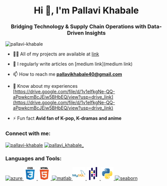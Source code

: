 <h1 align="center">Hi 👋, I'm Pallavi Khabale</h1>
<h3 align="center">Bridging Technology & Supply Chain Operations with Data-Driven Insights</h3>

<p align="left"> <img src="https://komarev.com/ghpvc/?username=pallavi-khabale&label=Profile%20views&color=0e75b6&style=flat" alt="pallavi-khabale" /> </p>

- 👨‍💻 All of my projects are available at [link](link)

- 📝 I regularly write articles on [medium link](medium link)

- 📫 How to reach me **pallavikhabale40@gmail.com**

- 📄 Know about my experiences [https://drive.google.com/file/d/1v1eIfkgNe-QQ-aPpwkcmBcJEiw5BHbEQ/view?usp=drive_link](https://drive.google.com/file/d/1v1eIfkgNe-QQ-aPpwkcmBcJEiw5BHbEQ/view?usp=drive_link)

- ⚡ Fun fact **Avid fan of K-pop, K-dramas and anime**

<h3 align="left">Connect with me:</h3>
<p align="left">
<a href="https://linkedin.com/in/pallavi-khabale" target="blank"><img align="center" src="https://raw.githubusercontent.com/rahuldkjain/github-profile-readme-generator/master/src/images/icons/Social/linked-in-alt.svg" alt="pallavi-khabale" height="30" width="40" /></a>
<a href="https://instagram.com/pallavi_khabale_" target="blank"><img align="center" src="https://raw.githubusercontent.com/rahuldkjain/github-profile-readme-generator/master/src/images/icons/Social/instagram.svg" alt="pallavi_khabale_" height="30" width="40" /></a>
</p>

<h3 align="left">Languages and Tools:</h3>
<p align="left"> <a href="https://azure.microsoft.com/en-in/" target="_blank" rel="noreferrer"> <img src="https://www.vectorlogo.zone/logos/microsoft_azure/microsoft_azure-icon.svg" alt="azure" width="40" height="40"/> </a> <a href="https://www.w3schools.com/css/" target="_blank" rel="noreferrer"> <img src="https://raw.githubusercontent.com/devicons/devicon/master/icons/css3/css3-original-wordmark.svg" alt="css3" width="40" height="40"/> </a> <a href="https://www.w3.org/html/" target="_blank" rel="noreferrer"> <img src="https://raw.githubusercontent.com/devicons/devicon/master/icons/html5/html5-original-wordmark.svg" alt="html5" width="40" height="40"/> </a> <a href="https://www.mathworks.com/" target="_blank" rel="noreferrer"> <img src="https://upload.wikimedia.org/wikipedia/commons/2/21/Matlab_Logo.png" alt="matlab" width="40" height="40"/> </a> <a href="https://www.mysql.com/" target="_blank" rel="noreferrer"> <img src="https://raw.githubusercontent.com/devicons/devicon/master/icons/mysql/mysql-original-wordmark.svg" alt="mysql" width="40" height="40"/> </a> <a href="https://pandas.pydata.org/" target="_blank" rel="noreferrer"> <img src="https://raw.githubusercontent.com/devicons/devicon/2ae2a900d2f041da66e950e4d48052658d850630/icons/pandas/pandas-original.svg" alt="pandas" width="40" height="40"/> </a> <a href="https://www.python.org" target="_blank" rel="noreferrer"> <img src="https://raw.githubusercontent.com/devicons/devicon/master/icons/python/python-original.svg" alt="python" width="40" height="40"/> </a> <a href="https://seaborn.pydata.org/" target="_blank" rel="noreferrer"> <img src="https://seaborn.pydata.org/_images/logo-mark-lightbg.svg" alt="seaborn" width="40" height="40"/> </a> </p>
